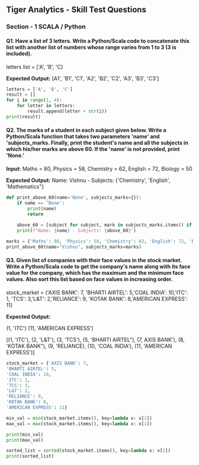 ## Tiger Analytics - Skill Test Questions

### Section - 1 SCALA / Python 

#### Q1. Have a list of 3 letters. Write a Python/Scala code to concatenate this list with another list of numbers whose range varies from 1 to 3 (3 is included).
letters list = ['A', 'B', 'C]

**Expected Output:** [A1', 'B1', 'C1', 'A2', 'B2', 'C2', 'A3', 'B3', 'C3']

```python
letters = ['A', 'B', 'C']
result = []
for i in range(1, 4):
    for letter in letters:
        result.append(letter + str(i))
print(result)
```

#### Q2. The marks of a student in each subject given below. Write a Python/Scala function that takes two parameters 'name' and 'subjects_marks. Finally, print the student's name and all the subjects in which his/her marks are above 60. If the 'name' is not provided, print 'None.'

**Input:** Maths = 80, Physics = 58, Chemistry = 62, English = 72, Biology = 50

**Expected Output:** Name: Vishnu - Subjects: {'Chemistry', 'English', 'Mathematics"}

```python
def print_above_60(name='None', subjects_marks={}):
    if name == 'None':
        print(name)
        return
    
    above_60 = [subject for subject, mark in subjects_marks.items() if mark > 60]
    print(f"Name: {name} - Subjects: {above_60}")

marks = {'Maths': 80, 'Physics': 58, 'Chemistry': 62, 'English': 72, 'Biology': 50}
print_above_60(name="Vishnu", subjects_marks=marks)
```

#### Q3. Given list of companies with their face values in the stock market. Write a Python/Scala code to get the company's name along with its face value for the company, which has the maximum and the minimum face values. Also sort this list based on face values in increasing order.

stock_market = ('AXIS BANK': 7, 'BHARTI AIRTEL': 5,'COAL INDIA': 10,'ITC': 1, 'TCS': 3,'L&T': 2,'RELIANCE': 9, 'KOTAK BANK': 8,'AMERICAN EXPRESS': 11}

**Expected Output:**

(1, 'ITC')
(11, 'AMERICAN EXPRESS')

[(1, 'ITC'), (2, 'L&T'), (3, 'TCS'), (5, 'BHARTI AIRTEL"), (7, AXIS BANK'), (8, 'KOTAK BANK"), (9, 'RELIANCE), (10, 'COAL INDIA'), (11, 'AMERICAN EXPRESS')]

```python
stock_market = {'AXIS BANK': 7,
'BHARTI AIRTEL': 5,
'COAL INDIA': 10,
'ITC': 1,
'TCS': 3,
'L&T': 2,
'RELIANCE': 9,
'KOTAK BANK': 8,
'AMERICAN EXPRESS': 11}

min_val = min(stock_market.items(), key=lambda x: x[1])
max_val = max(stock_market.items(), key=lambda x: x[1])

print(min_val)
print(max_val)

sorted_list = sorted(stock_market.items(), key=lambda x: x[1])
print(sorted_list)
```
